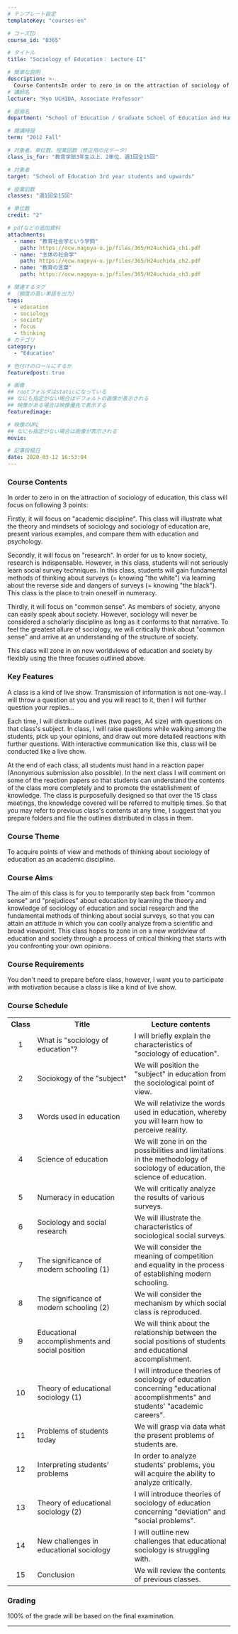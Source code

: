 ```yaml
---
# テンプレート指定
templateKey: "courses-en"

# コースID
course_id: "0365"

# タイトル
title: "Sociology of Education： Lecture II"

# 簡単な説明
description: >-
  Course ContentsIn order to zero in on the attraction of sociology of education, this class will focus on following 3 points:Firstly, it will focus on "academic discipline". This class will illust ....
# 講師名
lecturer: "Ryo UCHIDA, Associate Professor"

# 部局名
department: "School of Education / Graduate School of Education and Human Development"

# 開講時限
term: "2012	Fall"

# 対象者、単位数、授業回数（修正用の元データ）
class_is_for: "教育学部3年生以上、2単位、週1回全15回"

# 対象者
target: "School of Education 3rd year students and upwards"

# 授業回数
classes: "週1回全15回"

# 単位数
credit: "2"

# pdfなどの追加資料
attachments:
  - name: "教育社会学という学問"
    path: https://ocw.nagoya-u.jp/files/365/H24uchida_ch1.pdf
  - name: "主体の社会学"
    path: https://ocw.nagoya-u.jp/files/365/H24uchida_ch2.pdf
  - name: "教育の言葉"
    path: https://ocw.nagoya-u.jp/files/365/H24uchida_ch3.pdf

# 関連するタグ
# （頻度の高い単語を出力）
tags:
  - education
  - sociology
  - society
  - focus
  - thinking
# カテゴリ
category:
  - "Education"

# 色付けのロールにするか
featuredpost: true

# 画像
## rootフォルダはstaticになっている
## なにも指定がない場合はデフォルトの画像が表示される
## 映像がある場合は映像優先で表示する
featuredimage:

# 映像のURL
## なにも指定がない場合は画像が表示される
movie:

# 記事投稿日
date: 2020-03-12 16:53:04
---
```


### Course Contents

In order to zero in on the attraction of sociology of education, this class will focus on following 3 points:

Firstly, it will focus on "academic discipline". This class will illustrate what the theory and mindsets of sociology and sociology of education are, present various examples, and compare them with education and psychology.

Secondly, it will focus on "research". In order for us to know society, research is indispensable. However, in this class, students will not seriously learn social survey techniques. In this class, students will gain fundamental methods of thinking about surveys (= knowing "the white") via learning about the reverse side and dangers of surveys (= knowing "the black"). This class is the place to train oneself in numeracy.

Thirdly, it will focus on "common sense". As members of society, anyone can easily speak about society. However, sociology will never be considered a scholarly discipline as long as it conforms to that narrative. To feel the greatest allure of sociology, we will critically think about "common sense" and arrive at an understanding of the structure of society.

This class will zone in on new worldviews of education and society by flexibly using the three focuses outlined above.

### Key Features

A class is a kind of live show. Transmission of information is not one-way. I will throw a question at you and you will react to it, then I will further question your replies...

Each time, I will distribute outlines (two pages, A4 size) with questions on that class's subject. In class, I will raise questions while walking among the students, pick up your opinions, and draw out more detailed reactions with further questions. With interactive communication like this, class will be conducted like a live show.

At the end of each class, all students must hand in a reaction paper (Anonymous submission also possible). In the next class I will comment on some of the reaction papers so that students can understand the contents of the class more completely and to promote the establishment of knowledge. The class is purposefully designed so that over the 15 class meetings, the knowledge covered will be referred to multiple times. So that you may refer to previous class's contents at any time, I suggest that you prepare folders and file the outlines distributed in class in them.

### Course Theme

To acquire points of view and methods of thinking about sociology of education as an academic discipline.

### Course Aims

The aim of this class is for you to temporarily step back from "common sense" and "prejudices" about education by learning the theory and knowledge of sociology of education and social research and the fundamental methods of thinking about social surveys, so that you can attain an attitude in which you can coolly analyze from a scientific and broad viewpoint. This class hopes to zone in on a new worldview of education and society through a process of critical thinking that starts with you confronting your own opinions.

### Course Requirements

You don't need to prepare before class, however, I want you to participate with motivation because a class is like a kind of live show.

<h3>Course Schedule</h3>
<table class="basic">
<tr>
<th width="20" align="center" class="center">Class</th>
<th width="435" align="center" class="center">Title</th>
<th width="435" align="center" class="center">Lecture contents</th>
</tr>
<tr>
<td width="20"  align="center" class="center">1</td>
<td width="435" >What is "sociology of education"?</td>
<td width="435" >I will briefly explain the characteristics of "sociology of education".</td>
</tr>
<tr>
<td width="20"  align="center" class="center">2</td>
<td width="435" >Sociokogy of the "subject"</td>
<td width="435" >We will position the "subject" in education from the sociological point of view.</td>
</tr>
<tr>
<td width="20"  align="center" class="center">3</td>
<td width="435" >Words used in education</td>
<td width="435" >We will relativize the words used in education, whereby you will learn how to perceive reality.</td>
</tr>
<tr>
<td width="20"  align="center" class="center">4</td>
<td width="435" >Science of education</td>
<td width="435" >We will zone in on the possibilities and limitations in the methodology of sociology of education, the science of education.</td>
</tr>
<tr>
<td width="20"  align="center" class="center">5</td>
<td width="435" >Numeracy in education</td>
<td width="435" >We will critically analyze the results of various surveys.</td>
</tr>
<tr>
<td width="20"  align="center" class="center">6</td>
<td width="435" >Sociology and social research</td>
<td width="435" >We will illustrate the characteristics of sociological social surveys.</td>
</tr>
<tr>
<td width="20"  align="center" class="center">7</td>
<td width="435" >The significance of modern schooling (1)</td>
<td width="435" >We will consider the meaning of competition and equality in the process of establishing modern schooling.</td>
</tr>
<tr>
<td width="20"  align="center" class="center">8</td>
<td width="435" >The significance of modern schooling (2)</td>
<td width="435" >We will consider the mechanism by which social class is reproduced.</td>
</tr>
<tr>
<td width="20"  align="center" class="center">9</td>
<td width="435" >Educational accomplishments and social position</td>
<td width="435" >We will think about the relationship between the social positions of students and educational accomplishment.</td>
</tr>
<tr>
<td width="20"  align="center" class="center">10</td>
<td width="435" >Theory of educational sociology (1)</td>
<td width="435" >I will introduce theories of sociology of education concerning "educational accomplishments" and students' "academic careers".</td>
</tr>
<tr>
<td width="20"  align="center" class="center">11</td>
<td width="435" >Problems of students today</td>
<td width="435" >We will grasp via data what the present problems of students are.</td>
</tr>
<tr>
<td width="20"  align="center" class="center">12</td>
<td width="435" >Interpreting students' problems</td>
<td width="435" >In order to analyze students' problems, you will acquire the ability to analyze critically.</td>
</tr>
<tr>
<td width="20"  align="center" class="center">13</td>
<td width="435" >Theory of educational sociology (2)</td>
<td width="435" >I will introduce theories of sociology of education concerning "deviation" and "social problems".</td>
</tr>
<tr>
<td width="20"  align="center" class="center">14</td>
<td width="435" >New challenges in educational sociology</td>
<td width="435" >I will outline new challenges that educational sociology is struggling with.</td>
</tr>
<tr>
<td width="20"  align="center" class="center">15</td>
<td width="435" >Conclusion</td>
<td width="435" >We will review the contents of previous classes.</td>
</tr>
</table>

### Grading

100% of the grade will be based on the final examination.

---
